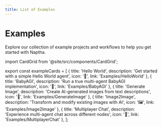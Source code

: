 ```yaml
---
title: List of Examples
---
```


# Examples

Explore our collection of example projects and workflows to help you get started with Naptha.

import CardGrid from '@site/src/components/CardGrid';

export const exampleCards = [
  {
    title: 'Hello World',
    description: 'Get started with a simple Hello World agent',
    icon: '👋',
    link: 'Examples/HelloWorld'
  },
  {
    title: 'BabyAGI',
    description: 'Run a true multi-agent BabyAGI implementation',
    icon: '🤖',
    link: 'Examples/BabyAGI'
  },
  {
    title: 'Generate Image',
    description: 'Create AI-generated images from text descriptions',
    icon: '🎨',
    link: 'Examples/GenerateImage'
  },
  {
    title: 'Image2Image',
    description: 'Transform and modify existing images with AI',
    icon: '🖼️',
    link: 'Examples/Image2Image'
  },
  {
    title: 'Multiplayer Chat',
    description: 'Experience multi-agent chat across different nodes',
    icon: '💬',
    link: 'Examples/MultiplayerChat'
  },
];

<CardGrid cards={exampleCards} /> 